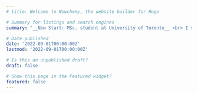 ```yaml
---
# title: Welcome to Wowchemy, the website builder for Hugo

# Summary for listings and search engines
summary: "__New Start: MSc. student at University of Toronto__ <br> I started my **Master of Science (MSc.)** degree at the *University of Toronto* under the supervision of Dr. Anna Goldenberg."

# Date published
date: '2022-09-01T00:00:00Z'
lastmod: '2022-09-01T00:00:00Z'

# Is this an unpublished draft?
draft: false

# Show this page in the Featured widget?
featured: false
---
```

